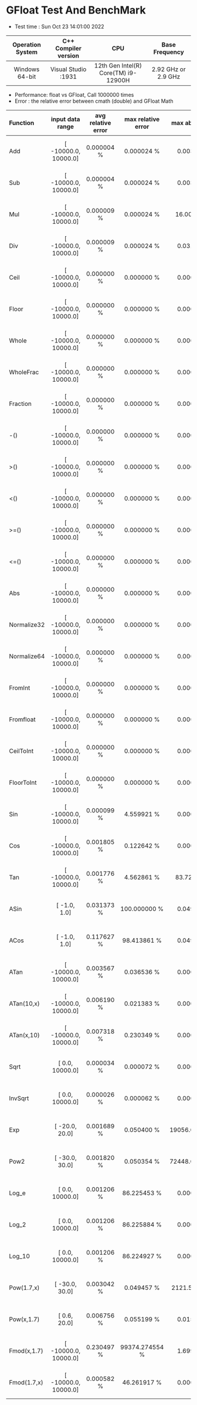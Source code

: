 # GFloat Test And BenchMark
 * Test time : Sun Oct 23 14:01:00 2022

|Operation System| C++ Compiler version |CPU  | Base Frequency  |
|:--:|:--:|:--:|:--:|
|Windows 64-bit|Visual Studio :1931|12th Gen Intel(R) Core(TM) i9-12900H|2.92 GHz or  2.9 GHz |
 * Performance: float vs GFloat,  Call 1000000 times
 * Error : the relative error between cmath (double) and GFloat Math 

| Function | input data range |avg relative error | max relative error | max abs error | float vs GFloat | float / GFloat |
|:--|:--:|:--:|:--:|:--:|:--:|:--:|
|Add         |[ -10000.0,  10000.0]|  0.000004 %|      0.000024 %|      0.003906| 0.50 vs  5.95  (ms)|0.08 |
|Sub         |[ -10000.0,  10000.0]|  0.000004 %|      0.000024 %|      0.003906| 0.47 vs  6.03  (ms)|0.08 |
|Mul         |[ -10000.0,  10000.0]|  0.000009 %|      0.000024 %|     16.000000| 0.45 vs  1.19  (ms)|0.37 |
|Div         |[ -10000.0,  10000.0]|  0.000009 %|      0.000024 %|      0.031250| 0.73 vs  2.32  (ms)|0.31 |
|Ceil        |[ -10000.0,  10000.0]|  0.000000 %|      0.000000 %|      0.000000| 6.37 vs  2.46  (ms)|**2.59** |
|Floor       |[ -10000.0,  10000.0]|  0.000000 %|      0.000000 %|      0.000000| 6.44 vs  2.07  (ms)|**3.11** |
|Whole       |[ -10000.0,  10000.0]|  0.000000 %|      0.000000 %|      0.000000| 0.42 vs  4.13  (ms)|0.10 |
|WholeFrac   |[ -10000.0,  10000.0]|  0.000000 %|      0.000000 %|      0.000000| 0.35 vs  6.71  (ms)|0.05 |
|Fraction    |[ -10000.0,  10000.0]|  0.000000 %|      0.000000 %|      0.000000| 0.34 vs  4.35  (ms)|0.08 |
|-()         |[ -10000.0,  10000.0]|  0.000000 %|      0.000000 %|      0.000000| 0.34 vs  0.94  (ms)|0.36 |
|>()         |[ -10000.0,  10000.0]|  0.000000 %|      0.000000 %|      0.000000| 0.42 vs  3.79  (ms)|0.11 |
|<()         |[ -10000.0,  10000.0]|  0.000000 %|      0.000000 %|      0.000000| 0.43 vs  7.61  (ms)|0.06 |
|>=()        |[ -10000.0,  10000.0]|  0.000000 %|      0.000000 %|      0.000000| 0.46 vs  7.43  (ms)|0.06 |
|<=()        |[ -10000.0,  10000.0]|  0.000000 %|      0.000000 %|      0.000000| 0.61 vs  4.33  (ms)|0.14 |
|Abs         |[ -10000.0,  10000.0]|  0.000000 %|      0.000000 %|      0.000000| 0.35 vs  4.88  (ms)|0.07 |
|Normalize32 |[ -10000.0,  10000.0]|  0.000000 %|      0.000000 %|      0.000000| 0.35 vs  0.93  (ms)|0.37 |
|Normalize64 |[ -10000.0,  10000.0]|  0.000000 %|      0.000000 %|      0.000000| 0.34 vs  0.89  (ms)|0.38 |
|FromInt     |[ -10000.0,  10000.0]|  0.000000 %|      0.000000 %|      0.000000| 0.42 vs  1.11  (ms)|0.38 |
|Fromfloat   |[ -10000.0,  10000.0]|  0.000000 %|      0.000000 %|      0.000000| 0.33 vs  0.47  (ms)|0.70 |
|CeilToInt   |[ -10000.0,  10000.0]|  0.000000 %|      0.000000 %|      0.000000| 5.66 vs  2.45  (ms)|**2.31** |
|FloorToInt  |[ -10000.0,  10000.0]|  0.000000 %|      0.000000 %|      0.000000| 6.65 vs  2.32  (ms)|**2.86** |
|Sin         |[ -10000.0,  10000.0]|  0.000099 %|      4.559921 %|      0.000005| 7.69 vs  6.73  (ms)|**1.14** |
|Cos         |[ -10000.0,  10000.0]|  0.001805 %|      0.122642 %|      0.000028| 8.21 vs  9.00  (ms)|0.91 |
|Tan         |[ -10000.0,  10000.0]|  0.001776 %|      4.562861 %|     83.726562| 8.09 vs 15.87  (ms)|0.51 |
|ASin        |[     -1.0,      1.0]|  0.031373 %|    100.000000 %|      0.049958| 6.94 vs  9.66  (ms)|0.72 |
|ACos        |[     -1.0,      1.0]|  0.117627 %|     98.413861 %|      0.049958| 6.99 vs 13.53  (ms)|0.52 |
|ATan        |[ -10000.0,  10000.0]|  0.003567 %|      0.036536 %|      0.000166| 8.57 vs 15.85  (ms)|0.54 |
|ATan(10,x)  |[ -10000.0,  10000.0]|  0.006190 %|      0.021383 %|      0.000166|10.84 vs 19.26  (ms)|0.56 |
|ATan(x,10)  |[ -10000.0,  10000.0]|  0.007318 %|      0.230349 %|      0.000166|10.72 vs 19.72  (ms)|0.54 |
|Sqrt        |[      0.0,  10000.0]|  0.000034 %|      0.000072 %|      0.000061| 0.63 vs  9.78  (ms)|0.06 |
|InvSqrt     |[      0.0,  10000.0]|  0.000026 %|      0.000062 %|      0.000183| 1.21 vs  7.58  (ms)|0.16 |
|Exp         |[    -20.0,     20.0]|  0.001689 %|      0.050400 %|  19056.000000| 2.00 vs  8.75  (ms)|0.23 |
|Pow2        |[    -30.0,     30.0]|  0.001820 %|      0.050354 %|  72448.000000| 4.96 vs  5.99  (ms)|0.83 |
|Log_e       |[      0.0,  10000.0]|  0.001206 %|     86.225453 %|      0.000031| 2.67 vs  3.78  (ms)|0.71 |
|Log_2       |[      0.0,  10000.0]|  0.001206 %|     86.225884 %|      0.000043|19.78 vs  3.61  (ms)|**5.49** |
|Log_10      |[      0.0,  10000.0]|  0.001206 %|     86.224927 %|      0.000013| 2.93 vs  3.92  (ms)|0.75 |
|Pow(1.7,x)  |[    -30.0,     30.0]|  0.003042 %|      0.049457 %|   2121.500000| 5.44 vs 18.85  (ms)|0.29 |
|Pow(x,1.7)  |[      0.6,     20.0]|  0.006756 %|      0.055199 %|      0.015030| 5.60 vs 19.13  (ms)|0.29 |
|Fmod(x,1.7) |[ -10000.0,  10000.0]|  0.230497 %|  99374.274554 %|      1.699998| 8.71 vs 11.31  (ms)|0.77 |
|Fmod(1.7,x) |[ -10000.0,  10000.0]|  0.000582 %|     46.261917 %|      0.000001| 3.59 vs  7.70  (ms)|0.47 |
